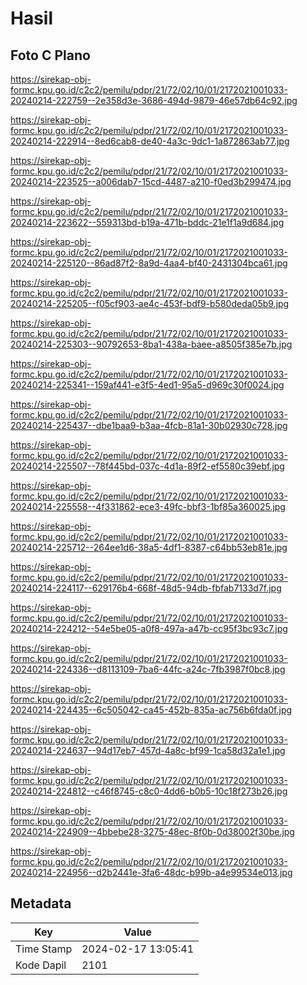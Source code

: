 # Hasil

## Foto C Plano

https://sirekap-obj-formc.kpu.go.id/c2c2/pemilu/pdpr/21/72/02/10/01/2172021001033-20240214-222759--2e358d3e-3686-494d-9879-46e57db64c92.jpg

https://sirekap-obj-formc.kpu.go.id/c2c2/pemilu/pdpr/21/72/02/10/01/2172021001033-20240214-222914--8ed6cab8-de40-4a3c-9dc1-1a872863ab77.jpg

https://sirekap-obj-formc.kpu.go.id/c2c2/pemilu/pdpr/21/72/02/10/01/2172021001033-20240214-223525--a006dab7-15cd-4487-a210-f0ed3b299474.jpg

https://sirekap-obj-formc.kpu.go.id/c2c2/pemilu/pdpr/21/72/02/10/01/2172021001033-20240214-223622--559313bd-b19a-471b-bddc-21e1f1a9d684.jpg

https://sirekap-obj-formc.kpu.go.id/c2c2/pemilu/pdpr/21/72/02/10/01/2172021001033-20240214-225120--86ad87f2-8a9d-4aa4-bf40-2431304bca61.jpg

https://sirekap-obj-formc.kpu.go.id/c2c2/pemilu/pdpr/21/72/02/10/01/2172021001033-20240214-225205--f05cf903-ae4c-453f-bdf9-b580deda05b9.jpg

https://sirekap-obj-formc.kpu.go.id/c2c2/pemilu/pdpr/21/72/02/10/01/2172021001033-20240214-225303--90792653-8ba1-438a-baee-a8505f385e7b.jpg

https://sirekap-obj-formc.kpu.go.id/c2c2/pemilu/pdpr/21/72/02/10/01/2172021001033-20240214-225341--159af441-e3f5-4ed1-95a5-d969c30f0024.jpg

https://sirekap-obj-formc.kpu.go.id/c2c2/pemilu/pdpr/21/72/02/10/01/2172021001033-20240214-225437--dbe1baa9-b3aa-4fcb-81a1-30b02930c728.jpg

https://sirekap-obj-formc.kpu.go.id/c2c2/pemilu/pdpr/21/72/02/10/01/2172021001033-20240214-225507--78f445bd-037c-4d1a-89f2-ef5580c39ebf.jpg

https://sirekap-obj-formc.kpu.go.id/c2c2/pemilu/pdpr/21/72/02/10/01/2172021001033-20240214-225558--4f331862-ece3-49fc-bbf3-1bf85a360025.jpg

https://sirekap-obj-formc.kpu.go.id/c2c2/pemilu/pdpr/21/72/02/10/01/2172021001033-20240214-225712--264ee1d6-38a5-4df1-8387-c64bb53eb81e.jpg

https://sirekap-obj-formc.kpu.go.id/c2c2/pemilu/pdpr/21/72/02/10/01/2172021001033-20240214-224117--629176b4-668f-48d5-94db-fbfab7133d7f.jpg

https://sirekap-obj-formc.kpu.go.id/c2c2/pemilu/pdpr/21/72/02/10/01/2172021001033-20240214-224212--54e5be05-a0f8-497a-a47b-cc95f3bc93c7.jpg

https://sirekap-obj-formc.kpu.go.id/c2c2/pemilu/pdpr/21/72/02/10/01/2172021001033-20240214-224336--d8113109-7ba6-44fc-a24c-7fb3987f0bc8.jpg

https://sirekap-obj-formc.kpu.go.id/c2c2/pemilu/pdpr/21/72/02/10/01/2172021001033-20240214-224435--6c505042-ca45-452b-835a-ac756b6fda0f.jpg

https://sirekap-obj-formc.kpu.go.id/c2c2/pemilu/pdpr/21/72/02/10/01/2172021001033-20240214-224637--94d17eb7-457d-4a8c-bf99-1ca58d32a1e1.jpg

https://sirekap-obj-formc.kpu.go.id/c2c2/pemilu/pdpr/21/72/02/10/01/2172021001033-20240214-224812--c46f8745-c8c0-4dd6-b0b5-10c18f273b26.jpg

https://sirekap-obj-formc.kpu.go.id/c2c2/pemilu/pdpr/21/72/02/10/01/2172021001033-20240214-224909--4bbebe28-3275-48ec-8f0b-0d38002f30be.jpg

https://sirekap-obj-formc.kpu.go.id/c2c2/pemilu/pdpr/21/72/02/10/01/2172021001033-20240214-224956--d2b2441e-3fa6-48dc-b99b-a4e99534e013.jpg


## Metadata

| Key        | Value               |
| ---------- | ------------------- |
| Time Stamp | 2024-02-17 13:05:41 |
| Kode Dapil | 2101                |



